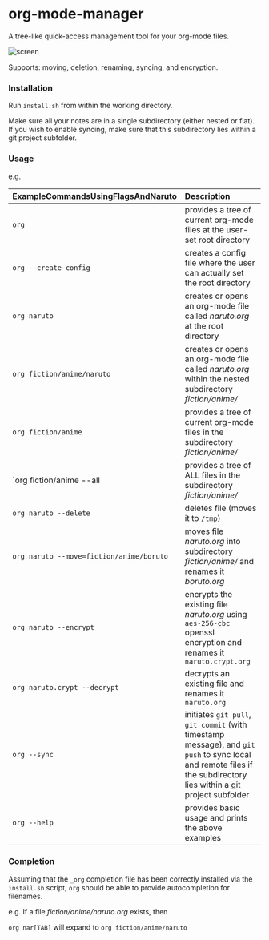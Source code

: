 
# org-mode-manager

A tree-like quick-access management tool for your org-mode files. 

![screen](https://user-images.githubusercontent.com/20641402/30132556-0bd3b016-9351-11e7-8e96-7ba22f21a128.png)

Supports: moving, deletion, renaming, syncing, and encryption.

### Installation

Run `install.sh` from within the working directory.

Make sure all your notes are in a single subdirectory (either nested or flat). If you wish to enable syncing, make sure that this subdirectory lies within a git project subfolder.


### Usage

e.g.

 | ExampleCommandsUsingFlagsAndNaruto | Description |
 |:-------|:-----------|
 | `org` | provides a tree of current org-mode files at the user-set root directory |
 | `org --create-config` | creates a config file where the user can actually set the root directory | 
 | `org naruto` | creates or opens an org-mode file called *naruto.org* at the root directory |
 | `org fiction/anime/naruto` | creates or opens an org-mode file called *naruto.org* within the nested subdirectory *fiction/anime/* |
 | `org fiction/anime` | provides a tree of current org-mode files in the subdirectory *fiction/anime/* |
 | `org fiction/anime --all | provides a tree of ALL files in the subdirectory *fiction/anime/* |
 | `org naruto --delete` | deletes file (moves it to `/tmp`) |
 | `org naruto --move=fiction/anime/boruto` | moves file *naruto.org* into subdirectory *fiction/anime/* and renames it *boruto.org* |
 | `org naruto --encrypt` | encrypts the existing file *naruto.org* using `aes-256-cbc` openssl encryption and renames it `naruto.crypt.org` |
 | `org naruto.crypt --decrypt` | decrypts an existing file and renames it `naruto.org` |
 | `org --sync` | initiates `git pull`, `git commit` (with timestamp message), and `git push` to sync local and remote files if the subdirectory lies within a git project subfolder |
 | `org --help` | provides basic usage and prints the above examples |
 
### Completion

Assuming that the `_org` completion file has been correctly installed via the `install.sh` script, `org` should be able to provide autocompletion for filenames.

e.g. If a file *fiction/anime/naruto.org* exists, then

`org nar[TAB]` will expand to `org fiction/anime/naruto`
 
 
